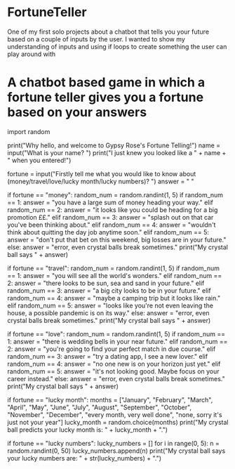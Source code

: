 # FortuneTeller
One of my first solo projects about a chatbot that tells you your future based on a couple of inputs by the user. I wanted to show my understanding of inputs and using if loops to create something the user can play around with


# A chatbot based game in which a fortune teller gives you a fortune based on your answers
import random

print("Why hello, and welcome to Gypsy Rose\'s Fortune Telling!")
name = input("What is your name? ")
print("I just knew you looked like a " + name + " when you entered!")

fortune = input("Firstly tell me what you would like to know about (money/travel/love/lucky month/lucky numbers)? ")
answer = " "

if fortune == "money":
    random_num = random.randint(1, 5)
    if random_num == 1:
        answer = "you have a large sum of money heading your way."
    elif random_num == 2:
        answer = "it looks like you could be heading for a big promotion ££."
    elif random_num == 3:
        answer = "splash out on that car you've been thinking about."
    elif random_num == 4:
        answer = "wouldn't think about quitting the day job anytime soon."
    elif random_num == 5:
        answer = "don't put that bet on this weekend, big losses are in your future."
    else:
        answer = "error, even crystal balls break sometimes."
    print("My crystal ball says " + answer)

if fortune == "travel":
    random_num = random.randint(1, 5)
    if random_num == 1:
        answer = "you will see all the world's wonders."
    elif random_num == 2:
        answer = "there looks to be sun, sea and sand in your future."
    elif random_num == 3:
        answer = "a big city looks to be in your future."
    elif random_num == 4:
        answer = "maybe a camping trip but it looks like rain."
    elif random_num == 5:
        answer = "looks like you're not even leaving the house, a possible pandemic is on its way."
    else:
        answer = "error, even crystal balls break sometimes."
    print("My crystal ball says " + answer)

if fortune == "love":
    random_num = random.randint(1, 5)
    if random_num == 1:
        answer = "there is wedding bells in your near future."
    elif random_num == 2:
        answer = "you're going to find your perfect match in due course."
    elif random_num == 3:
        answer = "try a dating app, I see a new lover."
    elif random_num == 4:
        answer = "no one new is on your horizon just yet."
    elif random_num == 5:
        answer = "it's not looking good. Maybe focus on your career instead."
    else:
        answer = "error, even crystal balls break sometimes."
    print("My crystal ball says " + answer)

if fortune == "lucky month":
    months = ["January", "February", "March", "April", "May", "June", "July", "August", "September", "October",
              "November", "December", "every month, very well done", "none, sorry it's just not your year"]
    lucky_month = random.choice(months)
    print("My crystal ball predicts your lucky month is: " + lucky_month + ".")

if fortune == "lucky numbers":
    lucky_numbers = []
    for i in range(0, 5):
        n = random.randint(0, 50)
        lucky_numbers.append(n)
    print("My crystal ball says your lucky numbers are: " + str(lucky_numbers) + ".")
